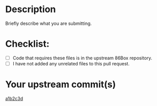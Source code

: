 # Description

Briefly describe what you are submitting.

# Checklist:
- [ ] Code that requires these files is in the upstream 86Box repository.
- [ ] I have not added any unrelated files to this pull request.

# Your upstream commit(s)
[a1b2c3d](https://github.com/86Box/86Box/commit/a1b2c3d...) 
